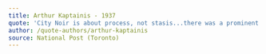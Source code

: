 ```yaml
---
title: Arthur Kaptainis - 1937
quote: 'City Noir is about process, not stasis...there was a prominent part for saxophone (played by the steady Timothy McAllister)...'
author: /quote-authors/arthur-kaptainis
source: National Post (Toronto)
---
```

